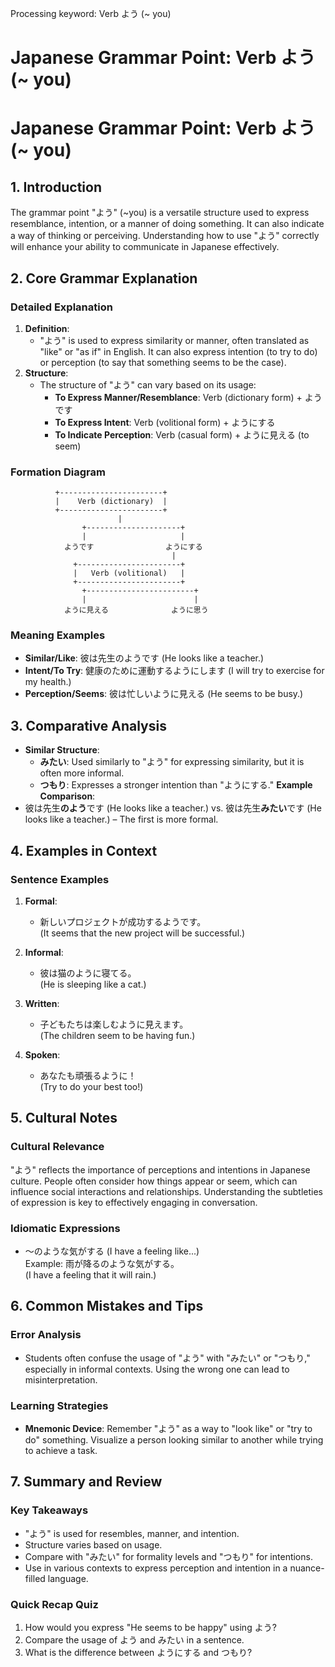 Processing keyword: Verb よう (~ you)
# Japanese Grammar Point: Verb よう (~ you)
# Japanese Grammar Point: Verb よう (~ you)
## 1. Introduction
The grammar point "よう" (~you) is a versatile structure used to express resemblance, intention, or a manner of doing something. It can also indicate a way of thinking or perceiving. Understanding how to use "よう" correctly will enhance your ability to communicate in Japanese effectively.
## 2. Core Grammar Explanation
### Detailed Explanation
1. **Definition**: 
   - "よう" is used to express similarity or manner, often translated as "like" or "as if" in English. It can also express intention (to try to do) or perception (to say that something seems to be the case).
2. **Structure**:
   - The structure of "よう" can vary based on its usage:
     - **To Express Manner/Resemblance**: Verb (dictionary form) + ようです
     - **To Express Intent**: Verb (volitional form) + ようにする
     - **To Indicate Perception**: Verb (casual form) + ように見える (to seem)
### Formation Diagram
```
          +-----------------------+
          |    Verb (dictionary)  |
          +-----------------------+
                        |
                +---------------------+
                |                     |
            ようです                ようにする
                                    |
              +-----------------------+
              |   Verb (volitional)   |
              +-----------------------+
                +------------------------+
                |                        |
            ように見える              ように思う
```
### Meaning Examples
- **Similar/Like**: 彼は先生のようです (He looks like a teacher.)
- **Intent/To Try**: 健康のために運動するようにします (I will try to exercise for my health.)
- **Perception/Seems**: 彼は忙しいように見える (He seems to be busy.)
## 3. Comparative Analysis
- **Similar Structure**: 
  - **みたい**: Used similarly to "よう" for expressing similarity, but it is often more informal.
  - **つもり**: Expresses a stronger intention than "ようにする."
**Example Comparison**:
- 彼は先生**のよう**です (He looks like a teacher.) vs. 彼は先生**みたい**です (He looks like a teacher.) – The first is more formal.
## 4. Examples in Context
### Sentence Examples
1. **Formal**: 
   - 新しいプロジェクトが成功するようです。  
   (It seems that the new project will be successful.)
   
2. **Informal**: 
   - 彼は猫のように寝てる。  
   (He is sleeping like a cat.)
   
3. **Written**: 
   - 子どもたちは楽しむように見えます。  
   (The children seem to be having fun.)
   
4. **Spoken**: 
   - あなたも頑張るように！  
   (Try to do your best too!)
## 5. Cultural Notes
### Cultural Relevance
"よう" reflects the importance of perceptions and intentions in Japanese culture. People often consider how things appear or seem, which can influence social interactions and relationships. Understanding the subtleties of expression is key to effectively engaging in conversation.
### Idiomatic Expressions
- 〜のような気がする (I have a feeling like...)  
   Example: 雨が降るのような気がする。  
   (I have a feeling that it will rain.)
## 6. Common Mistakes and Tips
### Error Analysis
- Students often confuse the usage of "よう" with "みたい" or "つもり," especially in informal contexts. Using the wrong one can lead to misinterpretation.
### Learning Strategies
- **Mnemonic Device**: Remember "よう" as a way to "look like" or "try to do" something. Visualize a person looking similar to another while trying to achieve a task.
## 7. Summary and Review
### Key Takeaways
- "よう" is used for resembles, manner, and intention.
- Structure varies based on usage.
- Compare with "みたい" for formality levels and "つもり" for intentions.
- Use in various contexts to express perception and intention in a nuance-filled language.
### Quick Recap Quiz
1. How would you express "He seems to be happy" using よう?
2. Compare the usage of よう and みたい in a sentence.
3. What is the difference between ようにする and つもり?
